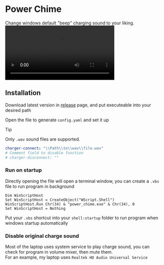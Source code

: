 # Power Chime
Change windows default "beep" charging sound to your liking.<br>
<video controls width="350" src="https://github.com/user-attachments/assets/b7d3d790-ffc2-4a3f-b6a5-9f783a441609"></video>

## Installation
Download latest version in [release](https://github.com/YFHD-osu/Charge-Sound-Changer/releases) page, and put executeable into your desired path <br>

Open the file to generate ``config.yaml`` and set it up <br>
> [!TIP]
> Only ``.wav`` sound files are supported.
```yaml
charger-connect: "\\Path\\to\\wav\\file.wav"
# Comment field to disable function
# charger-disconnect: ""
```

### Run on startup
Directly opening the file will open a terminal window, you can create a ``.vbs`` file to run program in background
```vbs
Dim WinScriptHost
Set WinScriptHost = CreateObject("WScript.Shell")
WinScriptHost.Run Chr(34) & "power_chime.exe" & Chr(34), 0
Set WinScriptHost = Nothing
```

Put your ``.vbs`` shortcut into your ``shell:startup`` folder to run program when windows startup automatically

### Disable original charge sound
Most of the laptop uses system service to play charge sound, you can check for program in volume mixer, then mute them. <br>
For an example, my laptop uses ``Realtek HD Audio Universal Service``
